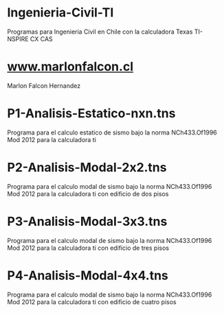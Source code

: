 # Ingenieria-Civil-TI
Programas para Ingenieria Civil en Chile con la calculadora Texas TI-NSPIRE CX CAS

# www.marlonfalcon.cl
Marlon Falcon Hernandez

#  P1-Analisis-Estatico-nxn.tns
Programa para el calculo estatico de sismo bajo la norma NCh433.Of1996 Mod 2012 para la calculadora ti

#  P2-Analisis-Modal-2x2.tns
Programa para el calculo modal de sismo bajo la norma NCh433.Of1996 Mod 2012 para la calculadora ti con edificio de dos pisos

#  P3-Analisis-Modal-3x3.tns
Programa para el calculo modal de sismo bajo la norma NCh433.Of1996 Mod 2012 para la calculadora ti con edificio de tres pisos

#  P4-Analisis-Modal-4x4.tns
Programa para el calculo modal de sismo bajo la norma NCh433.Of1996 Mod 2012 para la calculadora ti con edificio de cuatro pisos
